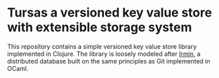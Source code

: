 # Tursas a versioned key value store with extensible storage system

This repository contains a simple versioned key value store library
implemented in Clojure. The library is loosely modeled after
[Irmin](https://irmin.org), a distributed database built on the same
principles as Git implemented in OCaml.
